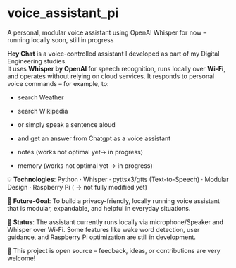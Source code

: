 # voice_assistant_pi
A personal, modular voice assistant using OpenAI Whisper for now – running locally soon, still in progress

**Hey Chat** is a voice-controlled assistant I developed as part of my Digital Engineering studies.  
It uses **Whisper by OpenAI** for speech recognition, runs locally over **Wi-Fi**, and operates without relying on cloud services. It responds to personal voice commands – for example, to:

- search Weather
- search Wikipedia
- or simply speak a sentence aloud
- and get an answer from Chatgpt as a voice assistant
  
- notes (works not optimal yet-> in progress)
- memory (works not optimal yet -> in progress)

💡 **Technologies**: Python · Whisper · pyttsx3/gtts (Text-to-Speech) · Modular Design · Raspberry Pi ( -> not fully modified yet)

🎯 **Future-Goal**: To build a privacy-friendly, locally running voice assistant that is modular, expandable, and helpful in everyday situations.

🚧 **Status**: The assistant currently runs locally via microphone/Speaker and Whisper over Wi-Fi. Some features like wake word detection, user guidance, and Raspberry Pi optimization are still in development.

📂 This project is open source – feedback, ideas, or contributions are very welcome!


